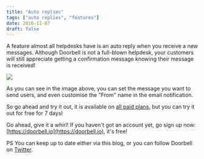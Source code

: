 ```yaml
---
title: "Auto replies"
tags: ["auto replies", "features"]
date: 2016-11-07
draft: false
---
```


A feature almost all helpdesks have is an auto reply when you receive a new messages. Although Doorbell is not a full-blown helpdesk, your customers will still appreciate getting a confirmation message knowing their message is received!

<!--more-->

![](/img/features/autoreply.png)

As you can see in the image above, you can set the message you want to send users, and even customise the "From" name in the email notification.

So go ahead and try it out, it is available on [all paid plans](https://doorbell.io/pricing?ref=blog-auto-replies), but you can try it out for free for 7 days!

Go ahead, give it a whirl! If you haven't got an account yet, go sign up now: [https://doorbell.io](https://doorbell.io), it's free!

PS You can keep up to date either via this blog, or you can follow Doorbell on [Twitter](https://twitter.com/doorbell_io).

<style type="text/css">
    .post-detail img {
        max-width: 320px;
        display: inline-block;
        margin: 0 20px;
    }
</style>